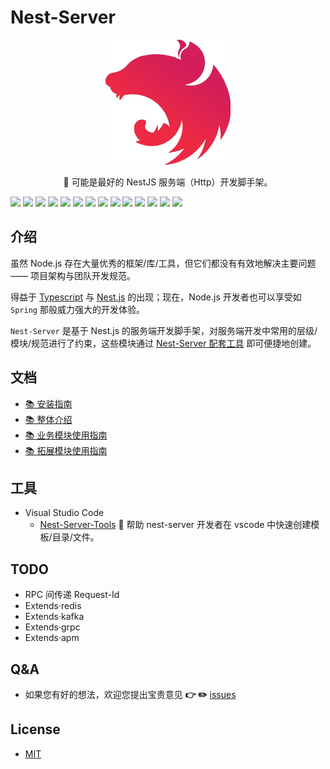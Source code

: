# Nest-Server

<p align="center">
  <a href="http://nestjs.com/" target="blank"><img src="public/images/icon.png" alt="Nest Logo" /></a>
</p>
  
<p align="center">
  🚀 可能是最好的 NestJS 服务端（Http）开发脚手架。
</p>

[![](https://img.shields.io/badge/npm-typescript-9cf?style=flat-square)](https://www.npmjs.org/package/typescript)
[![](https://img.shields.io/badge/npm-ts--node-9cf?style=flat-square)](https://www.npmjs.org/package/ts-node)
[![](https://img.shields.io/badge/npm-@nestjs/core-blue?style=flat-square)](https://www.npmjs.org/package/@nestjs/core)
[![](https://img.shields.io/badge/npm-@nestjs/common-blue?style=flat-square)](https://www.npmjs.org/package/@nestjs/common)
[![](https://img.shields.io/badge/npm-@nestjs/swagger-blue?style=flat-square)](https://www.npmjs.org/package/@nestjs/swagger)
[![](https://img.shields.io/badge/npm-class--transformer-orange?style=flat-square)](https://www.npmjs.org/package/class-transformer)
[![](https://img.shields.io/badge/npm-class--validator-orange?style=flat-square)](https://www.npmjs.org/package/class-validator)
[![](https://img.shields.io/badge/npm-reflect--metadata-orange?style=flat-square)](https://www.npmjs.org/package/reflect-metadata)
[![](https://img.shields.io/badge/npm-rxjs-orange?style=flat-square)](https://www.npmjs.org/package/rxjs)
[![](https://img.shields.io/badge/npm-sequelize--typescript-green?style=flat-square)](https://www.npmjs.org/package/sequelize-typescript)
[![](https://img.shields.io/badge/npm-lodash-green?style=flat-square)](https://www.npmjs.org/package/lodash)
[![](https://img.shields.io/badge/npm-winston-green?style=flat-square)](https://www.npmjs.org/package/winston)
[![](https://img.shields.io/badge/npm-eslint-ff69b4?style=flat-square)](https://www.npmjs.org/package/eslint)
[![](https://img.shields.io/badge/npm-module--alias-ff69b4?style=flat-square)](https://www.npmjs.org/package/module-alias)

## 介绍

虽然 Node.js 存在大量优秀的框架/库/工具，但它们都没有有效地解决主要问题 —— 项目架构与团队开发规范。

得益于 [Typescript](https://www.typescriptlang.org/) 与 [Nest.js](https://github.com/nestjs/nest) 的出现；现在，Node.js 开发者也可以享受如 `Spring` 那般威力强大的开发体验。

`Nest-Server` 是基于 Nest.js 的服务端开发脚手架，对服务端开发中常用的层级/模块/规范进行了约束，这些模块通过 [Nest-Server 配套工具](#工具与插件) 即可便捷地创建。

## 文档

- [📚 安装指南](public/doc/quick-start.md)
- [📚 整体介绍](public/doc/architecture.md)
- [📚 业务模块使用指南](public/doc/how-to-use-modules.md)
- [📚 拓展模块使用指南](public/doc/how-to-use-extends.md)

## 工具

- Visual Studio Code
  - [Nest-Server-Tools](https://github.com/sophons-space/nest-server-tools) 🦁  帮助 nest-server 开发者在 vscode 中快速创建模板/目录/文件。

## TODO

- RPC 间传递 Request-Id
- Extends·redis
- Extends·kafka
- Extends·grpc
- Extends·apm

## Q&A

- 如果您有好的想法，欢迎您提出宝贵意见 **👉  ✏️** [issues](https://github.com/sophons-space/nest-server/issues)

## License

- [MIT](./LICENSE)
